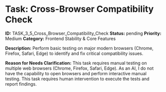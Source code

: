 # Task: Cross-Browser Compatibility Check

**ID:** TASK_3_5_Cross_Browser_Compatibility_Check
**Status:** pending
**Priority:** Medium
**Category:** Frontend Stability & Core Features

**Description:**
Perform basic testing on major modern browsers (Chrome, Firefox, Safari, Edge) to identify and fix critical compatibility issues.

**Reason for Needs Clarification:**
This task requires manual testing on multiple web browsers (Chrome, Firefox, Safari, Edge). As an AI, I do not have the capability to open browsers and perform interactive manual testing. This task requires human intervention to execute the tests and report findings.
